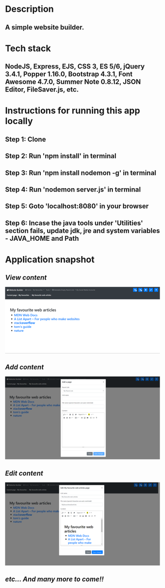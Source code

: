 # **Description**
## A simple website builder.
# **Tech stack**
## NodeJS, Express, EJS, CSS 3, ES 5/6, jQuery 3.4.1, Popper 1.16.0, Bootstrap 4.3.1, Font Awesome 4.7.0, Summer Note 0.8.12, JSON Editor, FileSaver.js, etc.
# **Instructions for running this app locally**
## Step 1: Clone
## Step 2: Run 'npm install' in terminal
## Step 3: Run 'npm install nodemon -g' in terminal
## Step 4: Run 'nodemon server.js' in terminal
## Step 5: Goto 'localhost:8080' in your browser
## Step 6: Incase the java tools under 'Utilities' section fails, update jdk, jre and system variables - JAVA_HOME and Path 
# **Application snapshot**
## ***View content***
![picture](images/viewContent.PNG)
## ***Add content***
![picture](images/addContent.PNG)
## ***Edit content***
![picture](images/editContent.PNG)
## ***etc... And many more to come!!***
